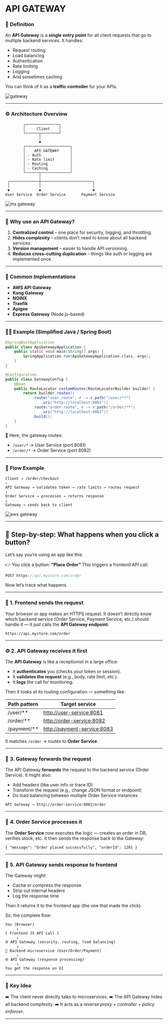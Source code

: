 # API GATEWAY

### 🧩 **Definition**

An **API Gateway** is a **single entry point** for all client requests that go to multiple backend services.
It handles:

* Request routing
* Load balancing
* Authentication
* Rate limiting
* Logging
* And sometimes caching

You can think of it as a **traffic controller** for your APIs.

![gateway](/images/2025/October-2025/07-10-2025/gateway-text-diagram.png)

---

### ⚙️ **Architecture Overview**

```
        ┌───────────────┐
        │     Client    │
        └──────┬────────┘
               │
               ▼
        ┌────────────────────┐
        │    API GATEWAY     │
        │ - Auth             │
        │ - Rate limit       │
        │ - Routing          │
        │ - Caching          │
        └──────┬─────────────┘
               │
 ┌─────────────┼───────────────────────┐
 │             │                       │
 ▼             ▼                       ▼
User Service  Order Service       Payment Service
```

![ms gateway](/images/2025/October-2025/07-10-2025/ms-gateway.png)

---

### 🧠 **Why use an API Gateway?**

1. **Centralized control** – one place for security, logging, and throttling.
2. **Hides complexity** – clients don’t need to know about all backend services.
3. **Version management** – easier to handle API versioning.
4. **Reduces cross-cutting duplication** – things like auth or logging are implemented once.

---

### 🔧 **Common Implementations**

* **AWS API Gateway**
* **Kong Gateway**
* **NGINX**
* **Traefik**
* **Apigee**
* **Express Gateway** (Node.js-based)

---

### 👨‍💻 Example (Simplified Java / Spring Boot)

```java
@SpringBootApplication
public class ApiGatewayApplication {
    public static void main(String[] args) {
        SpringApplication.run(ApiGatewayApplication.class, args);
    }
}

@Configuration
public class GatewayConfig {
    @Bean
    public RouteLocator customRoutes(RouteLocatorBuilder builder) {
        return builder.routes()
            .route("user_route", r -> r.path("/user/**")
                .uri("http://localhost:8081"))
            .route("order_route", r -> r.path("/order/**")
                .uri("http://localhost:8082"))
            .build();
    }
}
```

🧩 Here, the gateway routes:

* `/user/*` → User Service (port 8081)
* `/order/*` → Order Service (port 8082)

---

### 🚀 **Flow Example**

```
Client → /order/checkout
↓
API Gateway → validates token → rate limits → routes request
↓
Order Service → processes → returns response
↓
Gateway → sends back to client
```


![aws gateway](/images/2025/October-2025/07-10-2025/39_api_gateway_5_33791ea78a.png)

---

## 🧭 Step-by-step: What happens when you click a button?

Let’s say you’re using an app like this:

👉 You click a button: **“Place Order”**
This triggers a frontend API call:

```js
POST https://api.mystore.com/order
```

Now let’s trace what happens.

---

### 🧩 **1. Frontend sends the request**

Your browser or app makes an HTTPS request.
It doesn’t directly know which backend service (Order Service, Payment Service, etc.) should handle it —
it just calls the **API Gateway endpoint**:

```
https://api.mystore.com/order
```

---

### ⚙️ **2. API Gateway receives it first**

The **API Gateway** is like a receptionist in a large office:

* It **authenticates** you (checks your token or session).
* It **validates the request** (e.g., body, rate limit, etc.).
* It **logs** the call for monitoring.

Then it looks at its routing configuration — something like:

| Path pattern | Target service                                             |
| ------------ | ---------------------------------------------------------- |
| /user/**     | [http://user-service:8081](http://user-service:8081)       |
| /order/**    | [http://order-service:8082](http://order-service:8082)     |
| /payment/**  | [http://payment-service:8083](http://payment-service:8083) |

It matches `/order` → routes to **Order Service**.

---

### 🔁 **3. Gateway forwards the request**

The API Gateway **forwards** the request to the backend service (Order Service).
It might also:

* Add headers (like user info or trace ID)
* Transform the request (e.g., change JSON format or endpoint)
* Do load balancing between multiple Order Service instances

```
API Gateway → http://order-service:8082/order
```

---

### 💾 **4. Order Service processes it**

The **Order Service** now executes the logic — creates an order in DB, verifies stock, etc.
It then sends the response back to the Gateway:

```
{ "message": "Order placed successfully", "orderId": 1201 }
```

---

### 🚀 **5. API Gateway sends response to frontend**

The Gateway might:

* Cache or compress the response
* Strip out internal headers
* Log the response time

Then it returns it to the frontend app (the one that made the click).

So, the complete flow:

```
You (Browser)
     ↓
[ Frontend JS API call ]
     ↓
🌐 API Gateway (security, routing, load balancing)
     ↓
🎯 Backend microservice (User/Order/Payment)
     ↓
🌐 API Gateway (response processing)
     ↓
You get the response on UI
```

---

### 🧠 **Key Idea**

➡️ The client never directly talks to microservices.
➡️ The API Gateway hides all backend complexity.
➡️ It acts as a *reverse proxy + controller + policy enforcer*.

---

